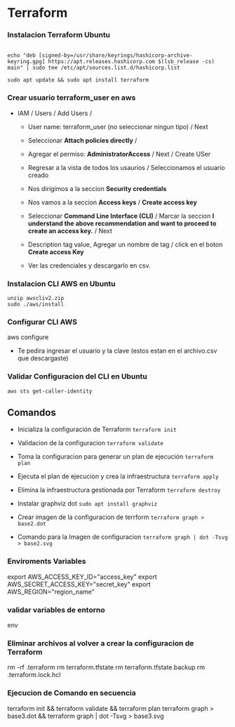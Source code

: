 # Terraform

### Instalacion Terraform Ubuntu 
```wget -O- https://apt.releases.hashicorp.com/gpg | sudo gpg --dearmor -o /usr/share/keyrings/hashicorp-archive-keyring.gpg

echo "deb [signed-by=/usr/share/keyrings/hashicorp-archive-keyring.gpg] https://apt.releases.hashicorp.com $(lsb_release -cs) main" | sudo tee /etc/apt/sources.list.d/hashicorp.list

sudo apt update && sudo apt install terraform
```

### Crear usuario terraform_user en aws
* IAM / Users / Add Users / 
    - User name: terraform_user (no seleccionar ningun tipo) / Next
    - Seleccionar **Attach policies directly** / 
    - Agregar el permiso: **AdministratorAccess** / Next / Create USer

    - Regresar a la vista de todos los usaurios / Seleccionamos el usuario creado
    - Nos dirigimos a la seccion **Security credentials**
    - Nos vamos a la seccion **Access keys** /  **Create access key**
    - Seleccionar **Command Line Interface (CLI)** / Marcar la seccion **I understand the above recommendation and want to proceed to create an access key.** / Next
    - Description tag value, Agregar un nombre de tag / click en el boton **Create access Key**
    - Ver las credenciales y descargarlo en csv. 


### Instalacion CLI AWS en Ubuntu 
```curl "https://awscli.amazonaws.com/awscli-exe-linux-x86_64.zip" -o "awscliv2.zip"
unzip awscliv2.zip
sudo ./aws/install
```


### Configurar CLI AWS 
aws configure

* Te pedira ingresar el usuario y la clave (estos estan en el archivo.csv que descargaste)


### Validar Configuracion del CLI en Ubuntu
`aws sts get-caller-identity`


## Comandos 
* Inicializa la configuración de Terraform
`terraform init`

* Validacion de la configuracion
`terraform validate`

* Toma la configuracion para generar un plan de ejecución
`terraform plan`

* Ejecuta el plan de ejecucion y crea la infraestructura 
`terraform apply` 

* Elimina la infraestructura gestionada por Terraform
`terraform destroy`

* Instalar graphviz dot
`sudo apt install graphviz`

* Crear imagen de la configuracion de terrform
`terraform graph > base2.dot`

* Comando para la Imagen de configuracion
`terraform graph | dot -Tsvg > base2.svg`


### Enviroments Variables
export AWS_ACCESS_KEY_ID="access_key"
export AWS_SECRET_ACCESS_KEY="secret_key"
export AWS_REGION="region_name"

### validar variables de entorno
env

### Eliminar archivos al volver a crear la configuracion de Terraform
rm -rf .terraform
rm terraform.tfstate
rm terraform.tfstate.backup 
rm .terraform.lock.hcl 

### Ejecucion de Comando en secuencia
terraform init && terraform validate && terraform plan 
terraform graph > base3.dot && terraform graph | dot -Tsvg > base3.svg

